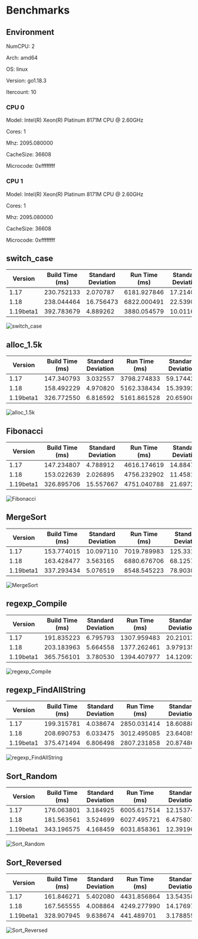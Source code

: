 # Benchmarks

## Environment

NumCPU: 2

Arch: amd64

OS: linux

Version: go1.18.3

Itercount: 10

### CPU 0

Model: Intel(R) Xeon(R) Platinum 8171M CPU @ 2.60GHz

Cores: 1

Mhz: 2095.080000

CacheSize: 36608

Microcode: 0xffffffff

### CPU 1

Model: Intel(R) Xeon(R) Platinum 8171M CPU @ 2.60GHz

Cores: 1

Mhz: 2095.080000

CacheSize: 36608

Microcode: 0xffffffff

## switch_case

| Version | Build Time (ms) | Standard Deviation | Run Time (ms) | Standard Deviation |
| ------ | ------ | ------ | ------ | ------ |
| 1.17 | 230.752133 | 2.070787 | 6181.927846 | 17.214066 |
| 1.18 | 238.044464 | 16.756473 | 6822.000491 | 22.539068 |
| 1.19beta1 | 392.783679 | 4.889262 | 3880.054579 | 10.011625 |

![switch_case](./725e73000e499ff7420aa0f5b1c7dfb379e3381a122e47e5d482cb597e03166a.png)

## alloc_1.5k

| Version | Build Time (ms) | Standard Deviation | Run Time (ms) | Standard Deviation |
| ------ | ------ | ------ | ------ | ------ |
| 1.17 | 147.340793 | 3.032557 | 3798.274833 | 59.174420 |
| 1.18 | 158.492229 | 4.970820 | 5162.338434 | 15.393926 |
| 1.19beta1 | 326.772550 | 6.816592 | 5161.861528 | 20.659080 |

![alloc_1.5k](./78691b2f49e91d20e4fc03ba30be4e2828c5acd9ddd58fbf8d3e5b21bed97b8d.png)

## Fibonacci

| Version | Build Time (ms) | Standard Deviation | Run Time (ms) | Standard Deviation |
| ------ | ------ | ------ | ------ | ------ |
| 1.17 | 147.234807 | 4.788912 | 4616.174619 | 14.884704 |
| 1.18 | 153.022639 | 2.026895 | 4756.232902 | 11.458198 |
| 1.19beta1 | 326.895706 | 15.557667 | 4751.040788 | 21.697282 |

![Fibonacci](./016be0f0bc3aacaadb309d0adc2b1024980e3775065236c79ab0d186380b4f83.png)

## MergeSort

| Version | Build Time (ms) | Standard Deviation | Run Time (ms) | Standard Deviation |
| ------ | ------ | ------ | ------ | ------ |
| 1.17 | 153.774015 | 10.097110 | 7019.789983 | 125.331697 |
| 1.18 | 163.428477 | 3.563165 | 6880.676706 | 68.125705 |
| 1.19beta1 | 337.293434 | 5.076519 | 8548.545223 | 78.903080 |

![MergeSort](./619024e898d5dcaadcf23d3b2f3a22d86c871a7b76284aafd1eb289200c2e49a.png)

## regexp_Compile

| Version | Build Time (ms) | Standard Deviation | Run Time (ms) | Standard Deviation |
| ------ | ------ | ------ | ------ | ------ |
| 1.17 | 191.835223 | 6.795793 | 1307.959483 | 20.210136 |
| 1.18 | 203.183963 | 5.664558 | 1377.262461 | 3.979135 |
| 1.19beta1 | 365.756101 | 3.780530 | 1394.407977 | 14.120936 |

![regexp_Compile](./b52c0e0ed5be138613a41e4ac82fa786572d3635aa9d38700ddd7703cdee0d33.png)

## regexp_FindAllString

| Version | Build Time (ms) | Standard Deviation | Run Time (ms) | Standard Deviation |
| ------ | ------ | ------ | ------ | ------ |
| 1.17 | 199.315781 | 4.038674 | 2850.031414 | 18.608887 |
| 1.18 | 208.690753 | 6.033475 | 3012.495085 | 23.640851 |
| 1.19beta1 | 375.471494 | 6.806498 | 2807.231858 | 20.874864 |

![regexp_FindAllString](./efbe67306d3132a2dcfa4c74e1ad1b2c51fd7423e2e5a5e3e4878c640f2a526d.png)

## Sort_Random

| Version | Build Time (ms) | Standard Deviation | Run Time (ms) | Standard Deviation |
| ------ | ------ | ------ | ------ | ------ |
| 1.17 | 176.063801 | 3.184925 | 6005.617514 | 12.153743 |
| 1.18 | 181.563561 | 3.524699 | 6027.495721 | 6.475807 |
| 1.19beta1 | 343.196575 | 4.168459 | 6031.858361 | 12.391960 |

![Sort_Random](./7a0a58c9e3b5825d5c91544e7e01469f5aeb4b3af178a861bf75b9731df604c0.png)

## Sort_Reversed

| Version | Build Time (ms) | Standard Deviation | Run Time (ms) | Standard Deviation |
| ------ | ------ | ------ | ------ | ------ |
| 1.17 | 161.846271 | 5.402080 | 4431.856864 | 13.543581 |
| 1.18 | 167.565555 | 4.008864 | 4249.277990 | 14.176975 |
| 1.19beta1 | 328.907945 | 9.638674 | 441.489701 | 3.178855 |

![Sort_Reversed](./4f239a2e282214a7bf7c377fcf6bb4540d0934ce7ce00fadb75e8eeeb38d843d.png)

